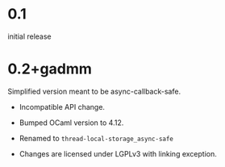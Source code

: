 
# 0.1

initial release

# 0.2+gadmm

Simplified version meant to be async-callback-safe.

- Incompatible API change.

- Bumped OCaml version to 4.12.

- Renamed to `thread-local-storage_async-safe`

- Changes are licensed under LGPLv3 with linking exception.

